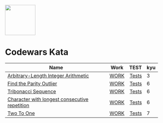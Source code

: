 <p align="left">
<a href="https://www.codewars.com/">
<img src="https://docs.codewars.com/logo.svg" height="100" href="https://www.codewars.com/"/></a></p>

# Codewars Kata

| Name                                                                                                    |                              Work                              |                                                         TEST | kyu |
| ------------------------------------------------------------------------------------------------------- | :------------------------------------------------------------: | -----------------------------------------------------------: | --- |
| [Arbitrary-Length Integer Arithmetic](https://www.codewars.com/kata/530e69ae72d6dfced0000a9e)           |         [WORK](src\Arbitrary-LengthIntegerArithmetic)          | [Tests](src\Arbitrary-LengthIntegerArithmetic\index.test.js) | 3   |
| [Find the Parity Outlier](https://www.codewars.com/kata/5526fc09a1bbd946250002dc)                       |           [WORK](src\FindTheParityOutlier\index.js)            |               [Tests](src\Arbitrary-LengthIntegerArithmetic) | 6   |
| [Tribonacci Sequence](https://www.codewars.com/kata/556deca17c58da83c00002db)                           |            [WORK](src\TribonacciSequence\index.js)             |               [Tests](src\Arbitrary-LengthIntegerArithmetic) | 6   |
| [Character with longest consecutive repetition](https://www.codewars.com/kata/586d6cefbcc21eed7a001155) | [WORK](src\CharacterWithLongestConsecutiveRepetition\index.js) |               [Tests](src\Arbitrary-LengthIntegerArithmetic) | 6   |
| [Two To One](https://www.codewars.com/kata/5656b6906de340bd1b0000ac)                                    |                 [WORK](src\TwoToOne\index.js)                  |               [Tests](src\Arbitrary-LengthIntegerArithmetic) | 7   |

<!-- | [KATA_NAME]](https://www.codewars.com/kata/LINK)|[WORK](src\FOLDER_NAME\index.js)|KYU| -->
